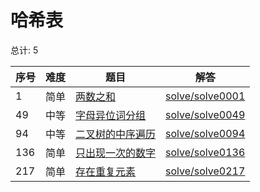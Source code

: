 # 哈希表

<!--- table -->

总计: 5

| 序号 | 难度 | 题目                                                                                | 解答                                  |
| ---- | ---- | ----------------------------------------------------------------------------------- | ------------------------------------- |
| 1    | 简单 | [两数之和](https://leetcode-cn.com/problems/two-sum/)                               | [solve/solve0001](../solve/solve0001) |
| 49   | 中等 | [字母异位词分组](https://leetcode-cn.com/problems/group-anagrams/)                  | [solve/solve0049](../solve/solve0049) |
| 94   | 中等 | [二叉树的中序遍历](https://leetcode-cn.com/problems/binary-tree-inorder-traversal/) | [solve/solve0094](../solve/solve0094) |
| 136  | 简单 | [只出现一次的数字](https://leetcode-cn.com/problems/single-number/)                 | [solve/solve0136](../solve/solve0136) |
| 217  | 简单 | [存在重复元素](https://leetcode-cn.com/problems/contains-duplicate/)                | [solve/solve0217](../solve/solve0217) |
